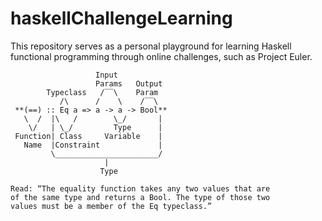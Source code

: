 # haskellChallengeLearning
This repository serves as a personal playground for learning Haskell functional programming through online challenges, such as Project Euler.

                       Input
                       Params   Output
            Typeclass   /‾‾\    Param  
               /\      /    \    /‾‾\
     **(==) :: Eq a => a -> a -> Bool**
       \  /  |\   /        \_/       |
        \/   | \_/         Type      |
     Function| Class     Variable    |
       Name  |Constraint             |
             \_______________________/
                         |      
                        Type

    Read: “The equality function takes any two values that are 
    of the same type and returns a Bool. The type of those two 
    values must be a member of the Eq typeclass.”
